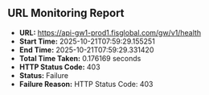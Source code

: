## URL Monitoring Report

- **URL:** https://api-gw1-prod1.fisglobal.com/gw/v1/health
- **Start Time:** 2025-10-21T07:59:29.155251
- **End Time:** 2025-10-21T07:59:29.331420
- **Total Time Taken:** 0.176169 seconds
- **HTTP Status Code:** 403
- **Status:** Failure
- **Failure Reason:** HTTP Status Code: 403
